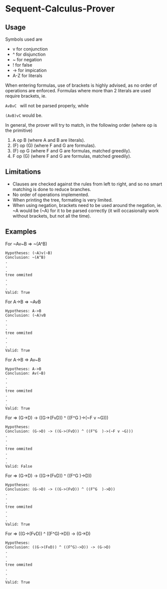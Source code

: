 # Sequent-Calculus-Prover

## Usage
Symbols used are 
- v for conjunction
- ^ for disjunction
- ~ for negation
- ! for false
- -> for impication
- A-Z for literals

When entering formulas, use of brackets is highly advised, as no order of operations are enforced. Formulas where more than 2 literals are used require brackets, ie.

```AvBvC ```
will not be parsed properly, while

```(AvB)vC``` 
would be.

In general, the prover will try to match, in the following order (where op is the primitive)
1.  A  op  B  (where A and B are literals).
2. (F) op (G) (where F and G are formulas).
3. (F) op  G  (where F and G are formulas, matched greedily).
4.  F  op (G) (where F and G are formulas, matched greedily).


## Limitations
- Clauses are checked against the rules from left to right, and so no smart matching is done to reduce branches.
- No order of operations implemented.
- When printing the tree, formating is very limited.
- When using negation, brackets need to be used around the negation, ie. ~A would be (~A) for it to be parsed correctly (it will occasionally work without brackets, but not all the time).


## Examples

For \~Av~B => ~(A^B)
```
Hypotheses: (~A)v(~B)
Conclusion: ~(A^B)
.
.
.
tree ommited
.
.
.
Valid: True
```

For A->B => ~AvB
```
Hypotheses: A->B
Conclusion: (~A)vB
.
.
.
tree ommited
.
.
.
Valid: True
```


For A->B => Av~B
```
Hypotheses: A->B
Conclusion: Av(~B)
.
.
.
tree ommited
.
.
.
Valid: True
```

For => (G->D) -> ((G->(FvD)) ^ ((F^G  )->(~F v ~G)))
```
Hypotheses: 
Conclusion: (G->D) -> ((G->(FvD)) ^ ((F^G  )->(~F v ~G)))
.
.
.
tree ommited
.
.
.
Valid: False
```

For => (G->D) -> ((G->(FvD)) ^ ((F^G  )->D))
```
Hypotheses: 
Conclusion: (G->D) -> ((G->(FvD)) ^ ((F^G  )->D))
.
.
.
tree ommited
.
.
.
Valid: True
```

For => ((G->(FvD)) ^ ((F^G)->D)) -> (G->D)
```
Hypotheses: 
Conclusion: ((G->(FvD)) ^ ((F^G)->D)) -> (G->D)
.
.
.
tree ommited
.
.
.
Valid: True
```

